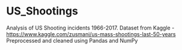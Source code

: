 # US_Shootings

Analysis of US Shooting incidents 1966-2017.
Dataset from Kaggle - https://www.kaggle.com/zusmani/us-mass-shootings-last-50-years
Preprocessed and cleaned using Pandas and NumPy
